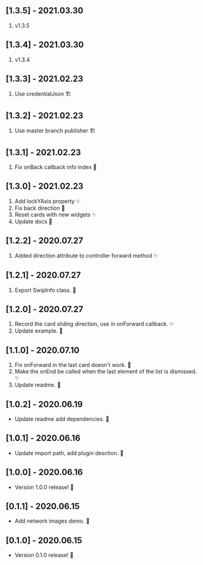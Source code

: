 ## [1.3.5] - 2021.03.30

1. v1.3.5

## [1.3.4] - 2021.03.30

1. v1.3.4

## [1.3.3] - 2021.02.23

1. Use credentialJson 🏗

## [1.3.2] - 2021.02.23

1. Use master branch publisher 🏗

## [1.3.1] - 2021.02.23

1. Fix onBack callback info index 🐛

## [1.3.0] - 2021.02.23

1. Add lockYAxis property ✨
2. Fix back direction 🐛
3. Reset cards with new widgets ✨
4. Update docs 📝

## [1.2.2] - 2020.07.27

1. Added direction attribute to controller forward method ✨

## [1.2.1] - 2020.07.27

1. Export SwipInfo class. 🐛

## [1.2.0] - 2020.07.27

1. Record the card sliding direction, use in onForward callback. ✨
2. Update example. 📝

## [1.1.0] - 2020.07.10

1. Fix onForward in the last card doesn't work. 🐛
2. Make the onEnd be called when the last element of the list is dismissed. ✨
3. Update readme. 📝

## [1.0.2] - 2020.06.19

- Update readme add dependencies. 🚀

## [1.0.1] - 2020.06.16

- Update import path, add plugin desction. 🎉

## [1.0.0] - 2020.06.16

- Version 1.0.0 release! 🚀

## [0.1.1] - 2020.06.15

- Add network images demo. 🎉

## [0.1.0] - 2020.06.15

- Version 0.1.0 release! 🚀
